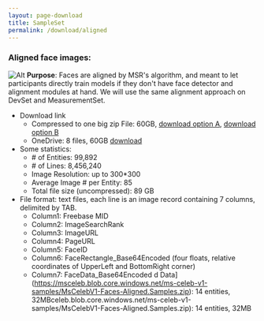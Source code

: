 ```yaml
---
layout: page-download
title: SampleSet
permalink: /download/aligned
---
```

### Aligned face images:
![Alt](../assets/dataset/irc_facealignedsample.jpg "irc_facealignedsample")
**Purpose**: Faces are aligned by MSR's algorithm, and meant to let participants directly train models if they don't have face detector and alignment modules at hand. We will use the same alignment approach on DevSet and MeasurementSet.
* Download link
  * Compressed to one big zip File: 60GB, [download option A](https://msceleb.blob.core.windows.net/msceleb-v1/FaceImageCroppedWithAlignment.tsv), [download option B](https://msceleb.blob.core.windows.net/ms-celeb-v1-zip/MsCelebV1-Faces-Aligned.zip)
  * OneDrive: 8 files, 60GB [download](https://1drv.ms/f/s!AsQPov4_i5H0bOnQmai3Mp3hFBI)  
* Some statistics:
  * \# of Entities: 99,892
  * \# of Lines: 8,456,240
  * Image Resolution: up to 300*300
  * Average Image \# per Entity: 85
  * Total file size (uncompressed): 89 GB
* File format: text files, each line is an image record containing 7 columns, delimited by TAB.
  * Column1: Freebase MID
  * Column2: ImageSearchRank
  * Column3: ImageURL
  * Column4: PageURL
  * Column5: FaceID
  * Column6: FaceRectangle_Base64Encoded (four floats, relative coordinates of UpperLeft and BottomRight corner)
  * Column7: FaceData_Base64Encoded
d Data](https://msceleb.blob.core.windows.net/ms-celeb-v1-samples/MsCelebV1-Faces-Aligned.Samples.zip): 14 entities, 32MBceleb.blob.core.windows.net/ms-celeb-v1-samples/MsCelebV1-Faces-Aligned.Samples.zip): 14 entities, 32MB